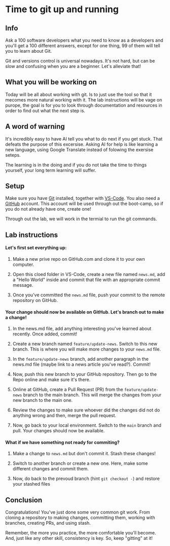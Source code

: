 # Time to git up and running

## Info

Ask a 100 software developers what you need to know as a developers and you'll get a 100 different answers, except for one thing, 99 of them will tell you to learn about Git.

Git and versions control is universal nowadays. It's not hard, but can be slow and confusing when you are a beginner. Let's alleviate that!

## What you will be working on

Today will be all about working with git. Is to just use the tool so that it mecomes more natural working with it. The lab instructions will be vage on purope, the goal is for you to look through documentation and resources in order to find out what the next step is.

## A word of warning

It's incredibly easy to have AI tell you what to do next if you get stuck. That defeats the purpose of this excersise. Asking AI for help is like learning a new language, using Google Translate instead of folowing the exersise seteps.

The learning is in the doing and if you do not take the time to things yourself, your long term learning will suffer.

## Setup

Make sure you have [Git](https://git-scm.com/) installed, together with [VS-Code](https://code.visualstudio.com/download). You also need a [GitHub](https://github.com/) account. This account will be used through out the boot-camp, so if you do not already have one, create one!

Through out the lab, we will work in the termial to run the git commands.

## Lab instructions

#### Let's first set everything up:

1. Make a new prive repo on GitHub.com and clone it to your own computer.

1. Open this cloed folder in VS-Code, create a new file named `news.md`, add a "Hello World" inside and commit that file with an appropriate commit message.

1. Once you've committed the `news.md` file, push your commit to the remote repository on GitHub.

#### Your change should now be available on GitHub. Let's branch out to make a change!

1. In the news.md file, add anything interesting you've learned about recently. Once added, commit!

1. Create a new branch named `feature/update-news`. Switch to this new branch. This is where you will make more changes to your `news.md` file.

1. In the `feature/update-news` branch, add another paragraph in the news.md file (maybe link to a news article you've read?). Commit!

1. Now, push this new branch to your GitHub repository. Then go to the Repo online and make sure it's there.

1. Online at GitHub, create a Pull Request (PR) from the `feature/update-news` branch to the main branch. This will merge the changes from your new branch to the main one.

1. Review the changes to make sure whoever did the changes did not do anything wrong and then, merge the pull request.

1. Now, go back to your local environment. Switch to the `main` branch and pull. Your changes should now be available.

#### What if we have something not ready for commiting?

1. Make a change to `news.md` but don't commit it. Stash these changes!

1. Switch to another branch or create a new one. Here, make some different changes and commit them.

1. Now, do back to the prevoud branch (hint `git checkout -`) and restore your stashed files

## Conclusion

Congratulations! You've just done some very common git work. From cloning a repository to making changes, committing them, working with branches, creating PRs, and using stash.

Remember, the more you practice, the more comfortable you'll become. And, just like any other skill, consistency is key. So, keep "gitting" at it!
